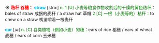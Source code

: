 ☀ <font color="red">**秸秆 谷穗：**</font>
<font color="sky blue">**straw**</font> [strɔ:] 
<font color="rgb(227, 108, 9)">n. 1 [U] 小麦等粮食作物收割后的干燥的黄色秸秆：</font>bales of straw 成捆的麦秆 / a straw hat 草帽 <font color="rgb(227, 108, 9)">2 [C] 一根（小麦等的）秸秆：</font>to chew on a straw 嘴里嚼着一根麦秆

<font color="sky blue">**ear**</font> [ɪə] 
<font color="rgb(227, 108, 9)">n. [C] 谷类植物（例如小麦）的穗：</font>ears of rice 稻穗 / ears of wheat 麦穗 / ears of corn 玉米穗
